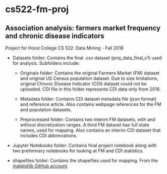 # cs522-fm-proj
## Association analysis: farmers market frequency and chronic disease indicators

Project for Hood College CS 522: Data Mining - Fall 2018

- Datasets folder:
  Contains the final .csv dataset (proj_data_final_v1) used for analysis.
  Subfolders include:
    
  - Originals folder:
    Contains the original Farmers Market (FM) dataset and original US Census population
    dataset. Due to size limitations, original Chronic Disease Indicator (CDI) dataset
    could not be uploaded. CDI file in this folder represents CDI data only from 2016.
    
  - Metadata folder:
    Contains CDI dataset metadata file (json format) and reference article.
    Also contains webpage references for the FM and population datasets.
    
  - Preprocessed folder:
    Contains two interim FM datasets, with and without discretization ranges.
    A third FM dataset has full state names, used for mapping. Also contains an 
    interim CDI dataset that includes CDI abbreviations.

- Jupyter Notebooks folder:
  Contains final project notebook along with two preliminary notebooks for looking at FM
  and CDI statistics.

- shapefiles folder:
  Contains the shapefiles used for mapping. From the [matplotlib GitHub account](https://github.com/matplotlib/basemap/tree/master/examples).
  

